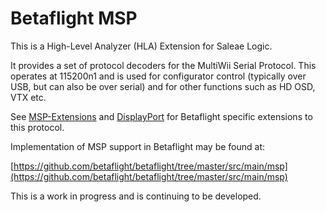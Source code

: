 
#  Betaflight MSP

This is a High-Level Analyzer (HLA) Extension for Saleae Logic.

It provides a set of protocol decoders for the MultiWii Serial Protocol. This operates at 115200n1 and is used for configurator control (typically over USB, but can also be over serial) and for other functions such as HD OSD, VTX etc.

See [MSP-Extensions](https://betaflight.com/docs/development/API/MSP-Extensions) and [DisplayPort](https://betaflight.com/docs/development/API/DisplayPort) for Betaflight specific extensions to this protocol.

Implementation of MSP support in Betaflight may be found at:

[https://github.com/betaflight/betaflight/tree/master/src/main/msp](https://github.com/betaflight/betaflight/tree/master/src/main/msp)

This is a work in progress and is continuing to be developed.

